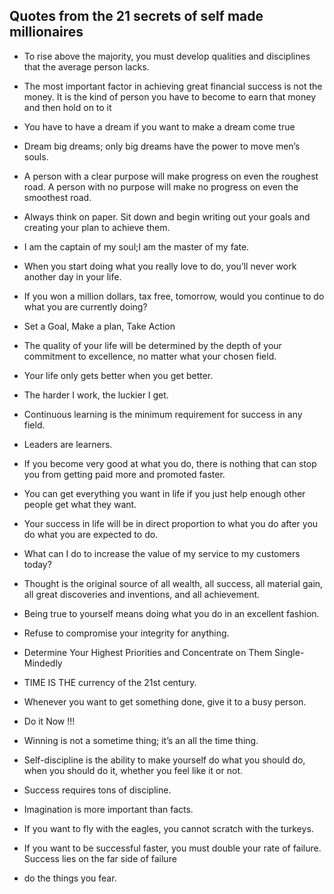 ## Quotes from the 21 secrets of self made millionaires

* To rise above the majority, you must develop qualities and disciplines that the average person lacks.

* The most important factor in achieving great financial success is not the money. It is the kind of person you have to become to earn that money and then hold on to it

* You have to have a dream if you want to make a dream come true

* Dream big dreams; only big dreams have the power to move men’s souls.

* A person with a clear purpose will make progress on even the roughest road. A person with no purpose will make no progress on even the smoothest road.

* Always think on paper. Sit down and begin writing out your goals and creating your plan to achieve them.

* I am the captain of my soul;I am the master of my fate.

* When you start doing what you really love to do, you’ll never work another day in your life.

* If you won a million dollars, tax free, tomorrow, would you continue to do what you are currently doing?

* Set a Goal, Make a plan, Take Action

* The quality of your life will be determined by the depth of your commitment to excellence, no matter what your chosen field.

* Your life only gets better when you get better.

* The harder I work, the luckier I get.

* Continuous learning is the minimum requirement for success in any field.

* Leaders are learners.

* If you become very good at what you do, there is nothing that can stop you from getting paid more and promoted faster.

* You can get everything you want in life if you just help enough other people get what they want.

* Your success in life will be in direct proportion to what you do after you do what you are expected to do.

* What can I do to increase the value of my service to my customers today?

* Thought is the original source of all wealth, all success, all material gain, all great discoveries and inventions, and all achievement.

* Being true to yourself means doing what you do in an excellent fashion.

* Refuse to compromise your integrity for anything.

* Determine Your Highest Priorities and Concentrate on Them Single-Mindedly

* TIME IS THE currency of the 21st century.

* Whenever you want to get something done, give it to a busy person.

* Do it Now !!!

* Winning is not a sometime thing; it’s an all the time thing.

* Self-discipline is the ability to make yourself do what you should do, when you should do it, whether you feel like it or not.

* Success requires tons of discipline.

* Imagination is more important than facts.

* If you want to fly with the eagles, you cannot scratch with the turkeys.

* If you want to be successful faster, you must double your rate of failure. Success lies on the far side of failure

* do the things you fear.